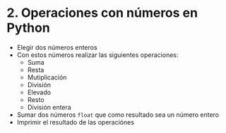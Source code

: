 # 2. Operaciones con números en Python

-   Elegir dos números enteros
-   Con estos números realizar las siguientes operaciones:
    -   Suma
    -   Resta
    -   Mutiplicación
    -   División
    -   Elevado
    -   Resto
    -   División entera
-   Sumar dos números ```float``` que como resultado sea un número entero
-   Imprimir el resultado de las operaciónes